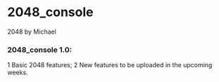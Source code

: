 # 2048_console
2048 by Michael

### 2048_console 1.0:
1 Basic 2048 features;
2 New features to be uploaded in the upcoming weeks.
